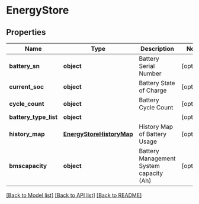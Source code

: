 # EnergyStore

## Properties
Name | Type | Description | Notes
------------ | ------------- | ------------- | -------------
**battery_sn** | **object** | Battery Serial Number | [optional] 
**current_soc** | **object** | Battery State of Charge | [optional] 
**cycle_count** | **object** | Battery Cycle Count | [optional] 
**battery_type_list** | **object** |  | [optional] 
**history_map** | [**EnergyStoreHistoryMap**](EnergyStoreHistoryMap.md) | History Map of Battery Usage | [optional] 
**bmscapacity** | **object** | Battery Management System capacity (Ah) | [optional] 

[[Back to Model list]](../README.md#documentation-for-models) [[Back to API list]](../README.md#documentation-for-api-endpoints) [[Back to README]](../README.md)

